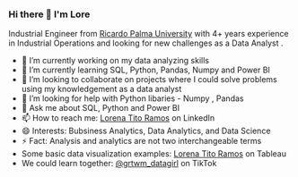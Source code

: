 ### Hi there 👋 I'm Lore
Industrial Engineer from [Ricardo Palma University](https://www.urp.edu.pe/) with 4+ years experience in Industrial Operations and looking for new challenges as a Data Analyst .

- 🔭 I’m currently working on my data analyzing skills
- 🌱 I’m currently learning SQL, Python, Pandas, Numpy and Power BI
- 👯 I’m looking to collaborate on projects where I could solve problems using my knowledgement as a data analyst
- 🤔 I’m looking for help with Python libaries - Numpy ,  Pandas
- 💬 Ask me about SQL, Python and Power BI
- 📫 How to reach me: [Lorena Tito Ramos](https://www.linkedin.com/in/lorenatitoramos/) on LinkedIn 
- 😄 Interests: Bubsiness Analytics, Data Analytics, and Data Science
- ⚡ Fact: Analysis and analytics are not two interchangeable terms
- Some basic data visualization examples: [Lorena Tito Ramos](https://public.tableau.com/app/profile/lorenatitoramos) on Tableau
- We could learn together: [@grtwm_datagirl](https://www.tiktok.com/@grwtm_datagirl?is_from_webapp=1&sender_device=pc) on TikTok
